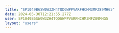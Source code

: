 ```yaml
---
title: "SP1049B6SW0W3ZH4TQDGWPPVARFHCHM3MFZ89MHG5"
date: 2024-05-30T12:21:55.277Z
user: SP1049B6SW0W3ZH4TQDGWPPVARFHCHM3MFZ89MHG5
layout: "users"
---
```

    